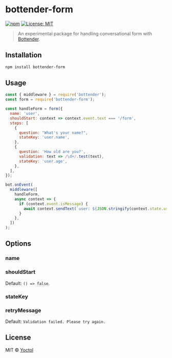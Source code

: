 # bottender-form

[![npm](https://img.shields.io/npm/v/bottender-form.svg?style=flat-square)](https://www.npmjs.com/package/bottender-form)
[![License: MIT](https://img.shields.io/badge/License-MIT-blue.svg)](https://opensource.org/licenses/MIT)

> An experimental package for handling conversational form with [Bottender](https://github.com/Yoctol/bottender).

## Installation

```sh
npm install bottender-form
```

## Usage

```js
const { middleware } = require('bottender');
const form = require('bottender-form');

const handleForm = form({
  name: 'user',
  shouldStart: context => context.event.text === '/form',
  steps: [
    {
      question: "What's your name?",
      stateKey: 'user.name',
    },
    {
      question: 'How old are you?',
      validation: text => /\d+/.test(text),
      stateKey: 'user.age',
    },
  ],
});

bot.onEvent(
  middleware([
    handleForm,
    async context => {
      if (context.event.isMessage) {
        await context.sendText(`user: ${JSON.stringify(context.state.user)}`);
      }
    },
  ])
);
```

## Options

### name

### shouldStart

Default: `() => false`.

### stateKey

### retryMessage

Default: `Validation failed. Please try again.`

## License

MIT © [Yoctol](https://github.com/bottenderjs/bottender-form)
